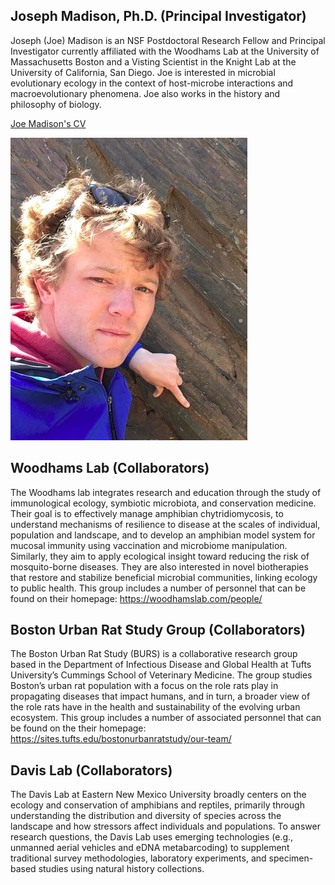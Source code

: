 ## Joseph Madison, Ph.D. (Principal Investigator)

Joseph (Joe) Madison is an NSF Postdoctoral Research Fellow and Principal Investigator currently affiliated with the Woodhams Lab at the University of Massachusetts Boston and a Visting Scientist in the Knight Lab at the University of California, San Diego. Joe is interested in microbial evolutionary ecology in the context of host-microbe interactions and macroevolutionary phenomena. Joe also works in the history and philosophy of biology. 

[Joe Madison's CV](./jmadison_cv_2022.pdf)

![Joe Headshot](Headshot_(cropped).jpg)

## Woodhams Lab (Collaborators)

The Woodhams lab integrates research and education through the study of immunological ecology, symbiotic microbiota, and conservation medicine. Their goal is to effectively manage amphibian chytridiomycosis, to understand mechanisms of resilience to disease at the scales of individual, population and landscape, and to develop an amphibian model system for mucosal immunity using vaccination and microbiome manipulation. Similarly, they aim to apply ecological insight toward reducing the risk of mosquito-borne diseases. They are also interested in novel biotherapies that restore and stabilize beneficial microbial communities, linking ecology to public health. This group includes a number of personnel that can be found on their homepage: https://woodhamslab.com/people/

## Boston Urban Rat Study Group (Collaborators)

The Boston Urban Rat Study (BURS) is a collaborative research group based in the Department of Infectious Disease and Global Health at Tufts University’s Cummings School of Veterinary Medicine. The group studies Boston’s urban rat population with a focus on the role rats play in propagating diseases that impact humans, and in turn, a broader view of the role rats have in the health and sustainability of the evolving urban ecosystem. This group includes a number of associated personnel that can be found on the their homepage: https://sites.tufts.edu/bostonurbanratstudy/our-team/

## Davis Lab (Collaborators)

The Davis Lab at Eastern New Mexico University broadly centers on the ecology and conservation of amphibians and reptiles, primarily through understanding the distribution and diversity of species across the landscape and how stressors affect individuals and populations. To answer research questions, the Davis Lab uses emerging technologies (e.g., unmanned aerial vehicles and eDNA metabarcoding) to supplement traditional survey methodologies, laboratory experiments, and specimen-based studies using natural history collections.
